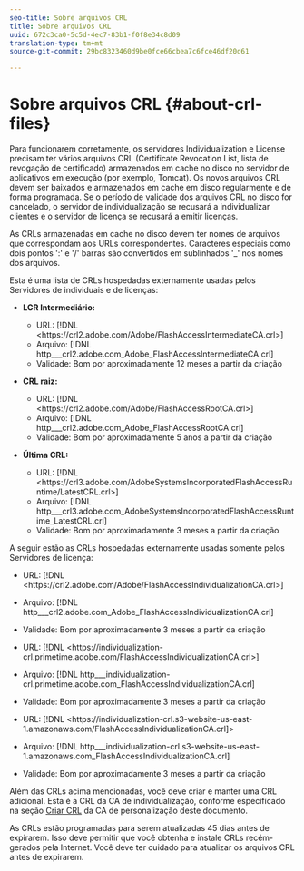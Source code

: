 ```yaml
---
seo-title: Sobre arquivos CRL
title: Sobre arquivos CRL
uuid: 672c3ca0-5c5d-4ec7-83b1-f0f8e34c8d09
translation-type: tm+mt
source-git-commit: 29bc8323460d9be0fce66cbea7c6fce46df20d61

---
```



# Sobre arquivos CRL {#about-crl-files}

Para funcionarem corretamente, os servidores Individualization e License precisam ter vários arquivos CRL (Certificate Revocation List, lista de revogação de certificado) armazenados em cache no disco no servidor de aplicativos em execução (por exemplo, Tomcat). Os novos arquivos CRL devem ser baixados e armazenados em cache em disco regularmente e de forma programada. Se o período de validade dos arquivos CRL no disco for cancelado, o servidor de individualização se recusará a individualizar clientes e o servidor de licença se recusará a emitir licenças.

As CRLs armazenadas em cache no disco devem ter nomes de arquivos que correspondam aos URLs correspondentes. Caracteres especiais como dois pontos &#39;:&#39; e &#39;/&#39; barras são convertidos em sublinhados &#39;_&#39; nos nomes dos arquivos.

Esta é uma lista de CRLs hospedadas externamente usadas pelos Servidores de individuais e de licenças:

* **LCR Intermediário:**

   * URL: [!DNL <ht<span></span>tps://crl2.adobe.com/Adobe/FlashAccessIntermediateCA.crl>]
   * Arquivo: [!DNL http___crl2.adobe.com_Adobe_FlashAccessIntermediateCA.crl]
   * Validade: Bom por aproximadamente 12 meses a partir da criação

* **CRL raiz:**

   * URL: [!DNL <ht<span></span>tps://crl2.adobe.com/Adobe/FlashAccessRootCA.crl>]
   * Arquivo: [!DNL http___crl2.adobe.com_Adobe_FlashAccessRootCA.crl]
   * Validade: Bom por aproximadamente 5 anos a partir da criação

* **Última CRL:**

   * URL: [!DNL <ht<span></span>tps://crl3.adobe.com/AdobeSystemsIncorporatedFlashAccessRuntime/LatestCRL.crl>]
   * Arquivo: [!DNL http___crl3.adobe.com_AdobeSystemsIncorporatedFlashAccessRuntime_LatestCRL.crl]
   * Validade: Bom por aproximadamente 3 meses a partir da criação

A seguir estão as CRLs hospedadas externamente usadas somente pelos Servidores de licença:

* URL: [!DNL <ht<span></span>tps://crl2.adobe.com/Adobe/FlashAccessIndividualizationCA.crl>]
* Arquivo: [!DNL http___crl2.adobe.com_Adobe_FlashAccessIndividualizationCA.crl]
* Validade: Bom por aproximadamente 3 meses a partir da criação

* URL: [!DNL <ht<span></span>tps://individualization-crl.primetime.adobe.com/FlashAccessIndividualizationCA.crl>]
* Arquivo: [!DNL http___individualization-crl.primetime.adobe.com_FlashAccessIndividualizationCA.crl]
* Validade: Bom por aproximadamente 3 meses a partir da criação

* URL: [!DNL <ht<span></span>tps://individualization-crl.s3-website-us-east-1.amazonaws.com/FlashAccessIndividualizationCA.crl]>
* Arquivo: [!DNL http___individualization-crl.s3-website-us-east-1.amazonaws.com_FlashAccessIndividualizationCA.crl]
* Validade: Bom por aproximadamente 3 meses a partir da criação

Além das CRLs acima mencionadas, você deve criar e manter uma CRL adicional. Esta é a CRL da CA de individualização, conforme especificado na seção [Criar CRL](../../../on-premises-i15n-server/server-configuration-section/server-properties/create-i15n-ca-crl.md) da CA de personalização deste documento.

As CRLs estão programadas para serem atualizadas 45 dias antes de expirarem. Isso deve permitir que você obtenha e instale CRLs recém-gerados pela Internet. Você deve ter cuidado para atualizar os arquivos CRL antes de expirarem.
